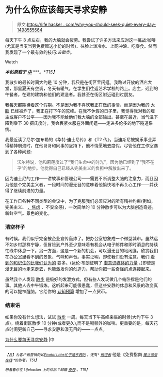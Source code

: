 # 为什么你应该每天寻求安静

> 原文:[https://life hacker . com/why-you-should-seek-quiet-every-day-1498555564](https://lifehacker.com/why-you-should-seek-quiet-every-day-1498555564)

每天下午 3 点左右，我的大脑就会疲劳。我尝试了许多方法来应对这一挑战:咖啡(尤其是当麦当劳免费赠送小份的时候)、往脸上泼冷水、上网冲浪、吃零食。然而我发现了一个最有效的技巧:*去散步*。

Watch

***本帖原载于*** [***中***](https://medium.com/introvert-power/bd4243ec15e1) ***。**T15】*

我散步的最长时间大约是 10 分钟，我只是在街区里闲逛。我路过开放的酒店大堂，那里夏天有空调，冬天有暖气。在学生们往返艺术学校的路上。店主，迟到的午餐者，在建的建筑和他们的建造者。我甚至在街区附近碰到过朋友。

我每天都期待着这个假期。不是因为我不喜欢我正在做的事情，而是因为我的 [大脑](https://lifehacker.com/three-quick-and-easy-ways-to-quiet-your-mind-5971173) 已经被炸了，我正在打下午的驼峰。在我不休假的日子里，我觉得我对我的雇主或客户不公平——因为我不能给他们我大脑的全部输出。甚至在最近，当气温下降到零下 30 摄氏度时，我会裹紧衣服在外面闲逛——走进多伦多的地下隧道系统。

我最近读了尼尔·加布勒的《华特·迪士尼传》和《T2 传》。当迪斯尼被娱乐事业弄得精神崩溃时，在他哥哥和同事的坚持下，他不情愿地去度假，尽管他在工作室遇到了各种问题:

> 沃尔特说，他和莉莲度过了“我们生命中的时光”，因为他已经到了“我不在乎”的地步。他觉得自己已经从完美主义的负担中解放出来了。

因为迪士尼的工作——讲故事和管理公司——需要不断调整大脑的注意力，而且因为他是个完美主义者，一段时间的漫无目的意味着他愉快地不再关心工作——并获得了继续前进的力量。

在工作日各种不同类型的会议中，为了克服我们必须应对的所有精神约束(例如，完美主义、 [、焦虑](https://lifehacker.com/top-10-instant-stress-busters-5994585) 、不安全感)，一次简单的 10 分钟散步可以为大脑创造奇迹。新鲜空气。景色的变化。

### 清空杯子

有时候，我们似乎完全被企业宣传轰炸了。把办公室想象成一个微型城市。虽然远不如乡村那样宁静，但冒险到户外至少意味着有机会从电子邮件和即时消息的持续忙碌中休息一下。另一方面，这是一个新的机会，可以漫无目的地闲逛，欣赏我们在办公室里看不到的景象、气味和声音。事实证明，即使我们没有注意，我们 [看到的和记住的比我们认为的](http://uanews.org/story/ua-study-your-brain-sees-things-you-don-t) 要多。(达伦·布朗证明了 [潜意识媒体的力量](http://www.youtube.com/watch?v=YQXe1CokWqQ) 。)即使是漫无目的地走来走去，也能激发你的创造力，帮助你把一些奇怪的点连接起来。

虽然我个人发现 [散步](https://lifehacker.com/a-half-hour-walk-can-make-a-big-difference-even-if-it-5872377) 是极好的发泄方式，但有些人发现做几个俯卧撑是他们的事。其他人去中午锻炼。这听起来可能很愚蠢，但这些安静的休息和风景的改变真的可以提神醒脑。它给你的 [认知预算](https://medium.com/inside-lift/9c8cab847d9e) 增加了一点货币。

### 结束语

如果你没有什么想法，试试 [散步](https://lifehacker.com/why-walking-throughout-the-day-is-just-as-important-as-5990300) 一周。每天当下午高峰来临的时候(大约下午 3 点)，绕着街区散步 10 分钟(或者更久),而不是喝额外的咖啡。更重要的是，每天花点时间更新自己——寻求安静和漫无目的——一点点。

[为什么要每天寻求安静](https://medium.com/introvert-power/bd4243ec15e1) |中

* * *

*<small>【吕】为客户做营销的如</small>*[<small>*Pivotal Labs*</small>](http://pivotallabs.com/)<small></small>*[<small>*忙于造东西的*</small>](http://busybuildingthings.com/) <small>*，还有*</small> [<small>*叛逆者*</small>](http://renegadesnyc.com/) 他是《免费指南 [<small>*建立信誉在线*</small>](http://herbertlui.ca/book/) <small>*的作者。*T51】</small>*

*<small>*想看看你在 Lifehacker 上的作品？邮箱*</small> [<small>*泰莎*</small>](https://mail.google.com/mail/?view=cm&fs=1&tf=1&to=tessa@lifehacker.com) <small>*。*T15】</small>*